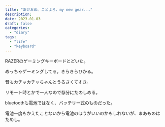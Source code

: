 ```yaml
---
title: "あけおめ、ことよろ、my new gear..."
description:
date: 2023-01-03
draft: false
categories:
  - "diary"
tags:
  - "life"
  - "keyboard"
---
```


RAZERのゲーミングキーボードとどいた。

めっちゃゲーミングしてる。きらきらひかる。

音もカチャカチャちゃんとうるさくてすき。

リモート時とかで一人なので存分にたのしめる。

bluetoothも電池ではなく、バッテリー式のものだった。

電池一度もかえたことないから電池のほうがいいのかもしれないが、まあものはためし。
